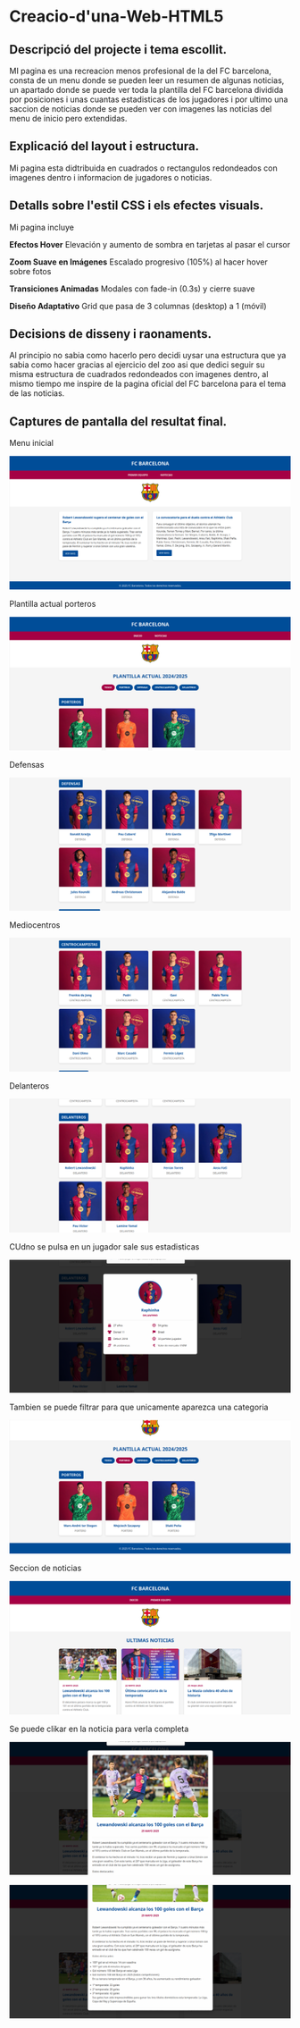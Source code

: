 # Creacio-d'una-Web-HTML5
## Descripció del projecte i tema escollit.
MI pagina es una recreacion menos profesional de la del FC barcelona, consta de un menu donde se pueden leer un resumen de algunas noticias, un apartado donde se puede ver toda la plantilla del FC barcelona dividida por posiciones i unas cuantas estadisticas de los jugadores i por ultimo una saccion de noticias donde se pueden ver con imagenes las noticias del menu de inicio pero extendidas.

## Explicació del layout i estructura.
Mi pagina esta didtribuida en cuadrados o rectangulos redondeados con imagenes dentro i informacion de jugadores o noticias.

## Detalls sobre l'estil CSS i els efectes visuals.
Mi pagina incluye

**Efectos Hover**
Elevación y aumento de sombra en tarjetas al pasar el cursor

**Zoom Suave en Imágenes** 
Escalado progresivo (105%) al hacer hover sobre fotos

**Transiciones Animadas**
Modales con fade-in (0.3s) y cierre suave

**Diseño Adaptativo**
Grid que pasa de 3 columnas (desktop) a 1 (móvil)

## Decisions de disseny i raonaments.
Al principio no sabia como hacerlo pero decidi uysar una estructura que ya sabia como hacer gracias al ejercicio del zoo asi que dedici seguir su misma estructura de cuadrados redondeados con imagenes dentro, al mismo tiempo me inspire de la pagina oficial del FC barcelona para el tema de las noticias.

## Captures de pantalla del resultat final.

Menu inicial

![Foto](1.png)

Plantilla actual porteros

![Foto](2.png)

Defensas

![Foto](3.png)

Mediocentros

![Foto](4.png)

Delanteros

![Foto](5.png)

CUdno se pulsa en un jugador sale sus estadisticas

![Foto](6.png)

Tambien se puede filtrar para que unicamente aparezca una categoria

![Foto](7.png)

Seccion de noticias

![Foto](8.png)

Se puede clikar en la noticia para verla completa

![Foto](9.png)

![Foto](10.png)
